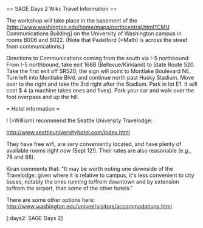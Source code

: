 == SAGE Days 2 Wiki: Travel Information ==

The workshop will take place in the basement of the
[http://www.washington.edu/home/maps/northcentral.html?CMU Communications Building] on the
University of Washington campus in rooms B006 and B022.  (Note that Padelford (=Math) is 
across the street from communications.)

Directions to Communications coming from the south via I-5 northbound:
From I-5 northbound, take exit 168B (Bellevue/Kirkland)
to State Route 520. Take the first exit off SR520; the sign will 
point to Montlake Boulevard NE. Turn left into Montlake Blvd. 
and continue north past Husky Stadium. Move over to the right and take the 
3rd right after the Stadium. Park in lot E1. It will cost $ 4 (a machine
takes ones and fives). Park your car and walk over the foot overpass
and up the hill. 

= Hotel information =

I (=William) recommend the Seattle University Travelodge:

   http://www.seattleuniversityhotel.com/index.html

They have free wifi, are very conveniently located, and have plenty of available rooms right now (Sept 12!).   Their rates are also reasonable (e.g., 78 and 88).

Kiran comments that:
  "It may be worth noting one downside of the Travelodge: given where it is relative to campus, it's less convenient to city buses, notably the ones running to/from downtown and by extension to/from the airport, than some of the other hotels."

There are some other options here:
  http://www.washington.edu/univrel/visitors/accommodations.html

[:days2: SAGE Days 2]

